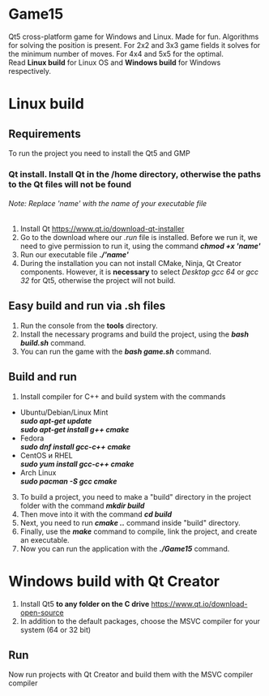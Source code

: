 # Game15
Qt5 cross-platform game for Windows and Linux.
Made for fun. Algorithms for solving the position is present.
For 2x2 and 3x3 game fields it solves for the minimum number of moves.
For 4x4 and 5x5 for the optimal.  
Read **Linux build** for Linux OS and **Windows build** for Windows respectively.

# Linux build
## Requirements
To run the project you need to install the Qt5 and GMP
### Qt install. Install Qt in the /home directory, otherwise the paths to the Qt files will not be found
###### Note: Replace 'name' with the name of your executable file
1. Install Qt https://www.qt.io/download-qt-installer
2. Go to the download where our *.run* file is installed. Before we run it,
we need to give permission to run it, using the command ***chmod +x 'name'***
3. Run our executable file ***./'name'***
4. During the installation you can not install CMake, Ninja, Qt Creator components.
However, it is **necessary** to select *Desktop gcc 64* or *gcc 32* for Qt5,
otherwise the project will not build.

## Easy build and run via .sh files
1. Run the console from the **tools** directory.
2. Install the necessary programs and build the project, using the ***bash build.sh*** command.
3. You can run the game with the ***bash game.sh*** command.

## Build and run 
1. Install compiler for C++ and build system with the commands
* Ubuntu/Debian/Linux Mint  
  ***sudo apt-get update  
  sudo apt-get install g++ cmake***  
* Fedora  
  ***sudo dnf install gcc-c++ cmake***  
* CentOS и RHEL  
  ***sudo yum install gcc-c++ cmake***  
* Arch Linux  
  ***sudo pacman -S gcc cmake***
3. To build a project, you need to make a "build" directory 
in the project folder with the command ***mkdir build***
4. Then move into it with the command ***cd build*** 
5. Next, you need to run ***cmake ..*** command inside "build" directory. 
6. Finally, use the ***make*** command to compile, link the project, and create an executable. 
7. Now you can run the application with the ***./Game15*** command.


# Windows build with Qt Creator
1. Install Qt5 **to any folder on the C drive** https://www.qt.io/download-open-source  
2. In addition to the default packages, choose the
MSVC compiler for your system (64 or 32 bit)

## Run
Now run projects with Qt Creator and build them with the MSVC compiler compiler
